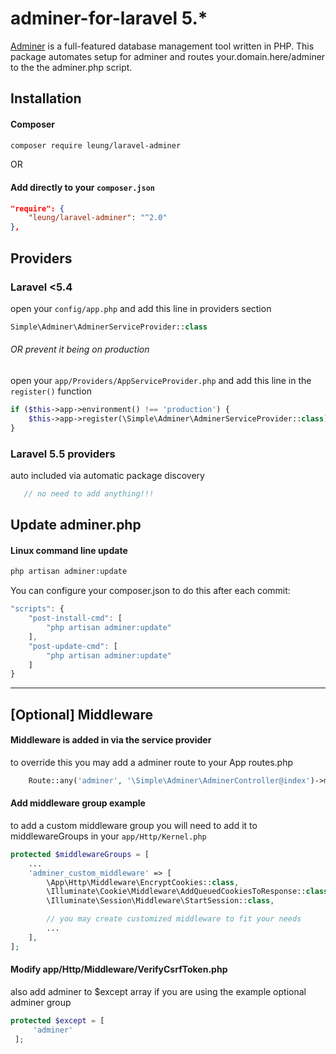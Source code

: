 # adminer-for-laravel 5.*
[Adminer](https://www.adminer.org) is a full-featured database management tool written in PHP.
This package automates setup for adminer and routes your.domain.here/adminer to the the adminer.php script.

## Installation

#### Composer
```bash
composer require leung/laravel-adminer
```
OR
#### Add directly to your `composer.json`
```json
"require": {
    "leung/laravel-adminer": "^2.0"
},
```

## Providers

### Laravel <5.4 
open your `config/app.php` and add this line in providers section
```php
Simple\Adminer\AdminerServiceProvider::class
```
###### OR prevent it being on production 
open your `app/Providers/AppServiceProvider.php` and add this line in the `register()` function
```php
if ($this->app->environment() !== 'production') {
    $this->app->register(\Simple\Adminer\AdminerServiceProvider::class);
}
```

### Laravel 5.5 providers 
auto included via automatic package discovery
```php
   // no need to add anything!!!
```

## Update adminer.php

#### Linux command line update
```bash
php artisan adminer:update
```

You can configure your composer.json to do this after each commit:

```js
"scripts": {
    "post-install-cmd": [
        "php artisan adminer:update"
    ],
    "post-update-cmd": [
        "php artisan adminer:update"
    ]
}
```
---
## [Optional] Middleware

#### Middleware is added in via the service provider 
to override this you may add a adminer route to your App routes.php

```php
    Route::any('adminer', '\Simple\Adminer\AdminerController@index')->middleware('adminer_custom_middleware'); // where you defined your middleware in app/Http/Kernel.php
```

#### Add middleware group example
to add a custom middleware group you will need to add it to middlewareGroups in your `app/Http/Kernel.php`
```php
protected $middlewareGroups = [
    ...
    'adminer_custom_middleware' => [
        \App\Http\Middleware\EncryptCookies::class,
        \Illuminate\Cookie\Middleware\AddQueuedCookiesToResponse::class,
        \Illuminate\Session\Middleware\StartSession::class,

        // you may create customized middleware to fit your needs
        ...
    ],
];
```

#### Modify app/Http/Middleware/VerifyCsrfToken.php
also add adminer to $except array if you are using the example optional adminer group
```php
protected $except = [
     'adminer'
 ];
 ```

